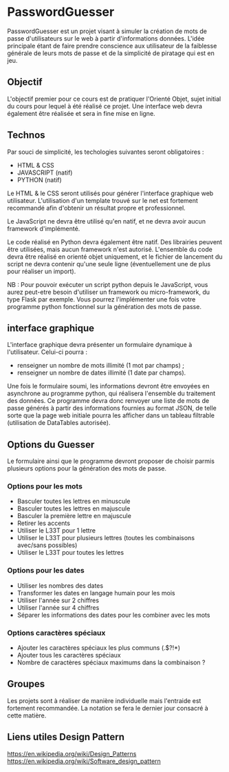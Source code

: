 # PasswordGuesser

PasswordGuesser est un projet visant à simuler la création de mots de passe d'utilisateurs sur le web à partir d'informations données. L'idée principale étant de faire prendre conscience aux utilisateur de la faiblesse générale de leurs mots de passe et de la simplicité de piratage qui est en jeu.

## Objectif
L'objectif premier pour ce cours est de pratiquer l'Orienté Objet, sujet initial du cours pour lequel à été réalisé ce projet. Une interface web devra également être réalisée et sera in fine mise en ligne.

## Technos
Par souci de simplicité, les techologies suivantes seront obligatoires : 
- HTML & CSS
- JAVASCRIPT (natif)
- PYTHON (natif)

Le HTML & le CSS seront utilisés pour générer l'interface graphique web utilisateur. L'utilisation d'un template trouvé sur le net est fortement recommandé afin d'obtenir un résultat propre et professionnel.

Le JavaScript ne devra être utilisé qu'en natif, et ne devra avoir aucun framework d'implémenté.

Le code réalisé en Python devra également être natif. Des librairies peuvent être utilisées, mais aucun framework n'est autorisé. L'ensemble du code devra être réalisé en orienté objet uniquement, et le fichier de lancement du script ne devra contenir qu'une seule ligne (éventuellement une de plus pour réaliser un import).

NB : Pour pouvoir exécuter un script python depuis le JavaScript, vous aurez peut-etre besoin d'utiliser un framework ou micro-framework, du type Flask par exemple. Vous pourrez l'implémenter une fois votre programme python fonctionnel sur la génération des mots de passe. 

## interface graphique

L'interface graphique devra présenter un formulaire dynamique à l'utilisateur. Celui-ci pourra : 
- renseigner un nombre de mots illimité (1 mot par champs) ;
- renseigner un nombre de dates illimité (1 date par champs).

Une fois le formulaire soumi, les informations devront être envoyées en asynchrone au programme python, qui réalisera l'ensemble du traitement des données. Ce programme devra donc renvoyer une liste de mots de passe générés à partir des informations fournies au format JSON, de telle sorte que la page web initiale pourra les afficher dans un tableau filtrable (utilisation de DataTables autorisée).

## Options du Guesser

Le formulaire ainsi que le programme devront proposer de choisir parmis plusieurs options pour la génération des mots de passe.

### Options pour les mots
- Basculer toutes les lettres en minuscule
- Basculer toutes les lettres en majuscule
- Basculer la première lettre en majuscule
- Retirer les accents
- Utiliser le L33T pour 1 lettre
- Utiliser le L33T pour plusieurs lettres (toutes les combinaisons avec/sans possibles)
- Utiliser le L33T pour toutes les lettres

### Options pour les dates
- Utiliser les nombres des dates
- Transformer les dates en langage humain pour les mois
- Utiliser l'année sur 2 chiffres
- Utiliser l'année sur 4 chiffres
- Séparer les informations des dates pour les combiner avec les mots

### Options caractères spéciaux
- Ajouter les caractères spéciaux les plus communs (.$?!*)
- Ajouter tous les caractères spéciaux
- Nombre de caractères spéciaux maximums dans la combinaison ?


## Groupes
Les projets sont à réaliser de manière individuelle mais l'entraide est fortement recommandée.
La notation se fera le dernier jour consacré à cette matière.


## Liens utiles Design Pattern

https://en.wikipedia.org/wiki/Design_Patterns
https://en.wikipedia.org/wiki/Software_design_pattern
